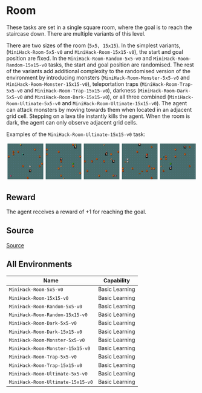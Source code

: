 # Room

These tasks are set in a single square room, where the goal is to reach the
staircase down. There are multiple variants of this level.

There are two sizes
of the room (`5x5, 15x15`). In the simplest variants, (`MiniHack-Room-5x5-v0`
and `MiniHack-Room-15x15-v0`), the start and goal position are fixed. In the
`MiniHack-Room-Random-5x5-v0` and `MiniHack-Room-Random-15x15-v0` tasks, the start and
goal position are randomised. The rest of the variants add additional
complexity to the randomised version of the environment by introducing monsters
(`MiniHack-Room-Monster-5x5-v0` and `MiniHack-Room-Monster-15x15-v0`), teleportation traps
(`MiniHack-Room-Trap-5x5-v0` and `MiniHack-Room-Trap-15x15-v0`), darkness
(`MiniHack-Room-Dark-5x5-v0` and `MiniHack-Room-Dark-15x15-v0`), or all three combined
(`MiniHack-Room-Ultimate-5x5-v0` and `MiniHack-Room-Ultimate-15x15-v0`). The
agent can attack monsters by moving towards them when located in an adjacent
grid cell. Stepping on a lava tile instantly kills the agent. When the room is
dark, the agent can only observe adjacent grid cells.

Examples of the `MiniHack-Room-Ultimate-15x15-v0` task:

![](../imgs/rooms.png)

## Reward

The agent receives a reward of +1 for reaching the goal.

## Source

[Source](https://github.com/facebookresearch/minihack/blob/main/minihack/envs/room.py)

## All Environments

| Name                              | Capability     |
| --------------------------------- | -------------- |
| `MiniHack-Room-5x5-v0`            | Basic Learning |
| `MiniHack-Room-15x15-v0`          | Basic Learning |
| `MiniHack-Room-Random-5x5-v0`     | Basic Learning |
| `MiniHack-Room-Random-15x15-v0`   | Basic Learning |
| `MiniHack-Room-Dark-5x5-v0`       | Basic Learning |
| `MiniHack-Room-Dark-15x15-v0`     | Basic Learning |
| `MiniHack-Room-Monster-5x5-v0`    | Basic Learning |
| `MiniHack-Room-Monster-15x15-v0`  | Basic Learning |
| `MiniHack-Room-Trap-5x5-v0`       | Basic Learning |
| `MiniHack-Room-Trap-15x15-v0`     | Basic Learning |
| `MiniHack-Room-Ultimate-5x5-v0`   | Basic Learning |
| `MiniHack-Room-Ultimate-15x15-v0` | Basic Learning |
